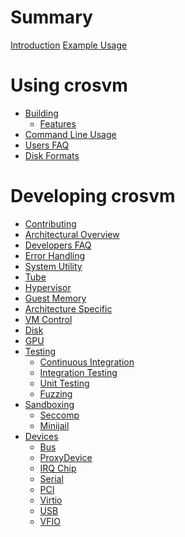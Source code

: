 # Summary

[Introduction](./introduction.md)
[Example Usage](./example_usage.md)

# Using crosvm

- [Building]()
  - [Features]()
- [Command Line Usage]()
- [Users FAQ]()
- [Disk Formats]()

# Developing crosvm

- [Contributing](./contributing.md)
- [Architectural Overview](./developer_overview.md)
- [Developers FAQ]()
- [Error Handling]()
- [System Utility]()
- [Tube]()
- [Hypervisor]()
- [Guest Memory]()
- [Architecture Specific]()
- [VM Control]()
- [Disk]()
- [GPU]()
- [Testing]()
  - [Continuous Integration]()
  - [Integration Testing]()
  - [Unit Testing]()
  - [Fuzzing]()
- [Sandboxing]()
  - [Seccomp]()
  - [Minijail]()
- [Devices]()
  - [Bus]()
  - [ProxyDevice]()
  - [IRQ Chip]()
  - [Serial]()
  - [PCI]()
  - [Virtio]()
  - [USB]()
  - [VFIO]()